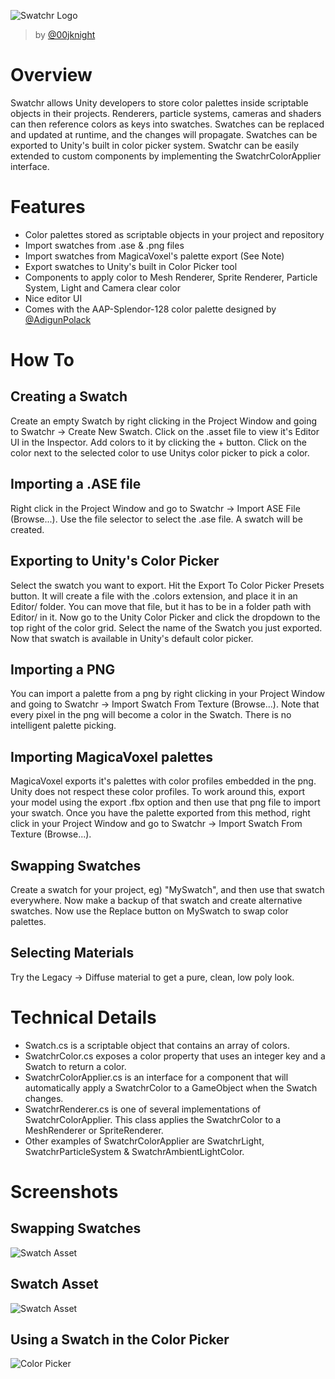![Swatchr Logo](https://i.imgur.com/nBWnzmu.png "Swatchr Logo")

>by [@00jknight](http://www.00jknight.com/)

# Overview
Swatchr allows Unity developers to store color palettes inside scriptable objects in their projects. Renderers, particle systems, cameras and shaders can then reference colors as keys into swatches. Swatches can be replaced and updated at runtime, and the changes will propagate. Swatches can be exported to Unity's built in color picker system. Swatchr can be easily extended to custom components by implementing the SwatchrColorApplier interface.

# Features
* Color palettes stored as scriptable objects in your project and repository
* Import swatches from .ase & .png files 
* Import swatches from MagicaVoxel's palette export (See Note)
* Export swatches to Unity's built in Color Picker tool
* Components to apply color to Mesh Renderer, Sprite Renderer, Particle System, Light and Camera clear color
* Nice editor UI
* Comes with the AAP-Splendor-128 color palette designed by [@AdigunPolack](https://twitter.com/adigunpolack/status/993524761019015168)

# How To

## Creating a Swatch
Create an empty Swatch by right clicking in the Project Window and going to Swatchr -> Create New Swatch. Click on the .asset file to view it's Editor UI in the Inspector. Add colors to it by clicking the + button. Click on the color next to the selected color to use Unitys color picker to pick a color.

## Importing a .ASE file
Right click in the Project Window and go to Swatchr -> Import ASE File (Browse...). Use the file selector to select the .ase file. A swatch will be created.

## Exporting to Unity's Color Picker
Select the swatch you want to export. Hit the Export To Color Picker Presets button. It will create a file with the .colors extension, and place it in an Editor/ folder. You can move that file, but it has to be in a folder path with Editor/ in it. Now go to the Unity Color Picker and click the dropdown to the top right of the color grid. Select the name of the Swatch you just exported. Now that swatch is available in Unity's default color picker.

## Importing a PNG
You can import a palette from a png by right clicking in your Project Window and going to Swatchr -> Import Swatch From Texture (Browse...). Note that every pixel in the png will become a color in the Swatch. There is no intelligent palette picking.

## Importing MagicaVoxel palettes
MagicaVoxel exports it's palettes with color profiles embedded in the png. Unity does not respect these color profiles. To work around this, export your model using the export .fbx option and then use that png file to import your swatch. Once you have the palette exported from this method, right click in your Project Window and go to Swatchr -> Import Swatch From Texture (Browse...).

## Swapping Swatches
Create a swatch for your project, eg) "MySwatch", and then use that swatch everywhere. Now make a backup of that swatch and create alternative swatches. Now use the Replace button on MySwatch to swap color palettes.

## Selecting Materials
Try the Legacy -> Diffuse material to get a pure, clean, low poly look.

# Technical Details
* Swatch.cs is a scriptable object that contains an array of colors.
* SwatchrColor.cs exposes a color property that uses an integer key and a Swatch to return a color.
* SwatchrColorApplier.cs is an interface for a component that will automatically apply a SwatchrColor to a GameObject when the Swatch changes.
* SwatchrRenderer.cs is one of several implementations of SwatchrColorApplier. This class applies the SwatchrColor to a MeshRenderer or SpriteRenderer.
* Other examples of SwatchrColorApplier are SwatchrLight, SwatchrParticleSystem & SwatchrAmbientLightColor.

# Screenshots
## Swapping Swatches
![Swatch Asset](https://i.imgur.com/81pPvFg.gif "Swatch Gif")
## Swatch Asset
![Swatch Asset](https://i.imgur.com/Trtywop.png "Swatch Asset")
## Using a Swatch in the Color Picker
![Color Picker](https://i.imgur.com/qCEx68a.png "Color Picker")